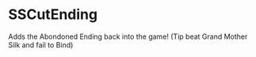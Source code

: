 # SSCutEnding

Adds the Abondoned Ending back into the game!
(Tip beat Grand Mother Silk and fail to Bind)